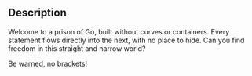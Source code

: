 ## Description

Welcome to a prison of Go, built without curves or containers. Every statement flows directly into the next, with no place to hide. Can you find freedom in this straight and narrow world?

Be warned,  no brackets!
